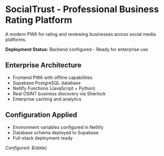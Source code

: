 # SocialTrust - Professional Business Rating Platform

A modern PWA for rating and reviewing businesses across social media platforms.

**Deployment Status:** Backend configured - Ready for enterprise use

## Enterprise Architecture
- Frontend PWA with offline capabilities  
- Supabase PostgreSQL database
- Netlify Functions (JavaScript + Python)
- Real OSINT business discovery via Sherlock
- Enterprise caching and analytics

## Configuration Applied
- Environment variables configured in Netlify
- Database schema deployed to Supabase
- Full-stack deployment ready

*Configured: $(date)*